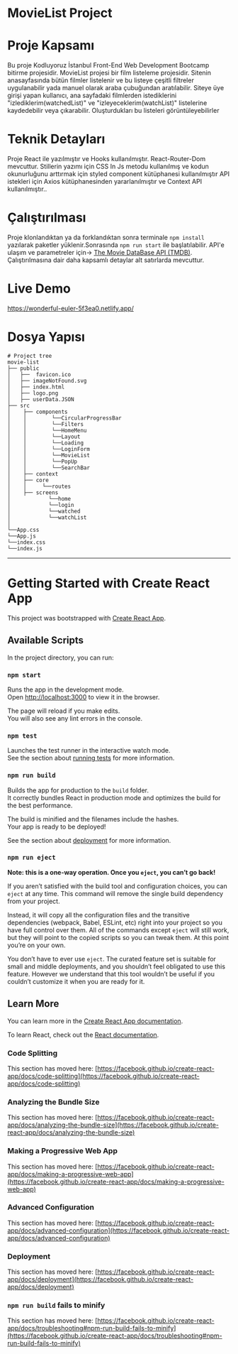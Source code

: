 # MovieList Project

# Proje Kapsamı
Bu proje Kodluyoruz İstanbul Front-End Web Development Bootcamp bitirme projesidir.
MovieList projesi bir film listeleme projesidir. Sitenin anasayfasında bütün filmler listelenir ve bu listeye çeşitli filtreler uygulanabilir yada manuel olarak araba çubuğundan aratılabilir. Siteye üye girişi yapan kullanıcı, ana sayfadaki filmlerden istediklerini "izlediklerim(watchedList)" ve "izleyeceklerim(watchList)" listelerine kaydedebilir veya çıkarabilir. Oluşturdukları bu listeleri görüntüleyebilirler

# Teknik Detayları

Proje React ile yazılmıştır ve Hooks kullanılmıştır. React-Router-Dom mevcuttur.
Stillerin yazımı için CSS In Js metodu kullanılmış ve kodun okunurluğunu arttırmak için styled component kütüphanesi kullanılmıştır API istekleri için Axios kütüphanesinden yararlanılmıştır ve Context API kullanılmıştır..

# Çalıştırılması

Proje klonlandıktan ya da forklandıktan sonra  terminale ```npm install``` yazılarak paketler yüklenir.Sonrasında ```npm run start``` ile başlatılabilir. API'e ulaşım ve parametreler için-> [The Movie DataBase API (TMDB)](https://developers.themoviedb.org/3/getting-started/introduction). Çalıştırılmasına dair daha kapsamlı detaylar alt satırlarda mevcuttur.

# Live Demo <br>
https://wonderful-euler-5f3ea0.netlify.app/

# Dosya Yapısı
```
# Project tree
movie-list
├── public
│   ├──  favicon.ico
│   ├── imageNotFound.svg
│   ├── index.html
│   ├── logo.png
│   ├── userData.JSON
├── src
│    ├── components
│    │        └──CircularProgressBar
│    │        └──Filters
│    │        └──HomeMenu
│    │        └──Layout
│    │        └──Loading
│    │        └──LoginForm
│    │        └──MovieList
│    │        └──PopUp
│    │        └──SearchBar
│    ├── context
│    ├── core
│    │     └──routes
│    ├── screens
│            └──home
│            └──login
│            └──watched
│            └──watchList
│        
└──App.css
└──App.js
└──index.css
└──index.js
```
---




# Getting Started with Create React App

This project was bootstrapped with [Create React App](https://github.com/facebook/create-react-app).

## Available Scripts

In the project directory, you can run:

### `npm start`

Runs the app in the development mode.\
Open [http://localhost:3000](http://localhost:3000) to view it in the browser.

The page will reload if you make edits.\
You will also see any lint errors in the console.

### `npm test`

Launches the test runner in the interactive watch mode.\
See the section about [running tests](https://facebook.github.io/create-react-app/docs/running-tests) for more information.

### `npm run build`

Builds the app for production to the `build` folder.\
It correctly bundles React in production mode and optimizes the build for the best performance.

The build is minified and the filenames include the hashes.\
Your app is ready to be deployed!

See the section about [deployment](https://facebook.github.io/create-react-app/docs/deployment) for more information.

### `npm run eject`

**Note: this is a one-way operation. Once you `eject`, you can’t go back!**

If you aren’t satisfied with the build tool and configuration choices, you can `eject` at any time. This command will remove the single build dependency from your project.

Instead, it will copy all the configuration files and the transitive dependencies (webpack, Babel, ESLint, etc) right into your project so you have full control over them. All of the commands except `eject` will still work, but they will point to the copied scripts so you can tweak them. At this point you’re on your own.

You don’t have to ever use `eject`. The curated feature set is suitable for small and middle deployments, and you shouldn’t feel obligated to use this feature. However we understand that this tool wouldn’t be useful if you couldn’t customize it when you are ready for it.

## Learn More

You can learn more in the [Create React App documentation](https://facebook.github.io/create-react-app/docs/getting-started).

To learn React, check out the [React documentation](https://reactjs.org/).

### Code Splitting

This section has moved here: [https://facebook.github.io/create-react-app/docs/code-splitting](https://facebook.github.io/create-react-app/docs/code-splitting)

### Analyzing the Bundle Size

This section has moved here: [https://facebook.github.io/create-react-app/docs/analyzing-the-bundle-size](https://facebook.github.io/create-react-app/docs/analyzing-the-bundle-size)

### Making a Progressive Web App

This section has moved here: [https://facebook.github.io/create-react-app/docs/making-a-progressive-web-app](https://facebook.github.io/create-react-app/docs/making-a-progressive-web-app)

### Advanced Configuration

This section has moved here: [https://facebook.github.io/create-react-app/docs/advanced-configuration](https://facebook.github.io/create-react-app/docs/advanced-configuration)

### Deployment

This section has moved here: [https://facebook.github.io/create-react-app/docs/deployment](https://facebook.github.io/create-react-app/docs/deployment)

### `npm run build` fails to minify

This section has moved here: [https://facebook.github.io/create-react-app/docs/troubleshooting#npm-run-build-fails-to-minify](https://facebook.github.io/create-react-app/docs/troubleshooting#npm-run-build-fails-to-minify)
